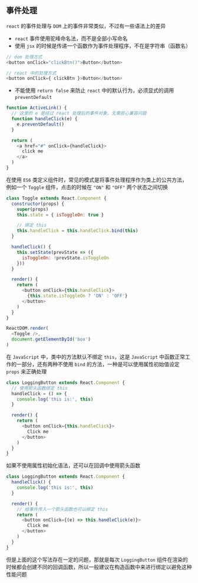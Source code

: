 ## 事件处理

`react` 的事件处理与 `DOM` 上的事件非常类似，不过有一些语法上的差异

* `react` 事件使用驼峰命名法，而不是全部小写命名
* 使用 `jsx` 的时候是传递一个函数作为事件处理程序，不在是字符串（函数名）

```js
// dom 处理方式
<button onClick="clickBtn()">Button</button>

// react 中的处理方式
<button onClick={ clickBtn }>Button</button>
```

* 不能使用 `return false` 来防止 `react` 中的默认行为，必须显式的调用 `preventDefault`

```js
function ActiveLink() {
  // 这里的 e 是经过 react 处理后的事件对象，无需担心兼容问题
  function handleClick(e) {
    e.preventDefault()
  }

  return (
    <a href="#" onClick={handleClick}>
      click me
    </a>
  )
}
```

在使用 `ES6` 类定义组件时，常见的模式是将事件处理程序作为类上的公共方法，例如一个 `Toggle` 组件，点击的时候在 `"ON"` 和 `"OFF"` 两个状态之间切换

```js
class Toggle extends React.Component {
  constructor(props) {
    super(props)
    this.state = { isToggleOn: true }

    // 绑定 this
    this.handleClick = this.handleClick.bind(this)
  }

  handleClick() {
    this.setState(prevState => ({
      isToggleOn: !prevState.isToggleOn
    }))
  }

  render() {
    return (
      <button onClick={this.handleClick}>
        {this.state.isToggleOn ? 'ON' : 'OFF'}
      </button>
    )
  }
}

ReactDOM.render(
  <Toggle />,
  document.getElementById('box')
)
```

在 `JavaScript` 中，类中的方法默认不绑定 `this`，这是 `JavaScript` 中函数正常工作的一部分，还有两种不使用 `bind` 的方法，一种是可以使用属性初始值设定 `props` 来正确处理

```js
class LoggingButton extends React.Component {
  // 使用箭头函数绑定 this
  handleClick = () => {
    console.log('this is:', this)
  }

  render() {
    return (
      <button onClick={this.handleClick}>
        Click me
      </button>
    )
  }
}
```

如果不使用属性初始化语法，还可以在回调中使用箭头函数

```js
class LoggingButton extends React.Component {
  handleClick() {
    console.log('this is:', this)
  }

  render() {
    // 给事件传入一个箭头函数也可以绑定 this
    return (
      <button onClick={(e) => this.handleClick(e)}>
        Click me
      </button>
    )
  }
}
```

但是上面的这个写法存在一定的问题，那就是每次 `LoggingButton` 组件在渲染的时候都会创建不同的回调函数，所以一般建议在构造函数中来进行绑定以避免这种性能问题
